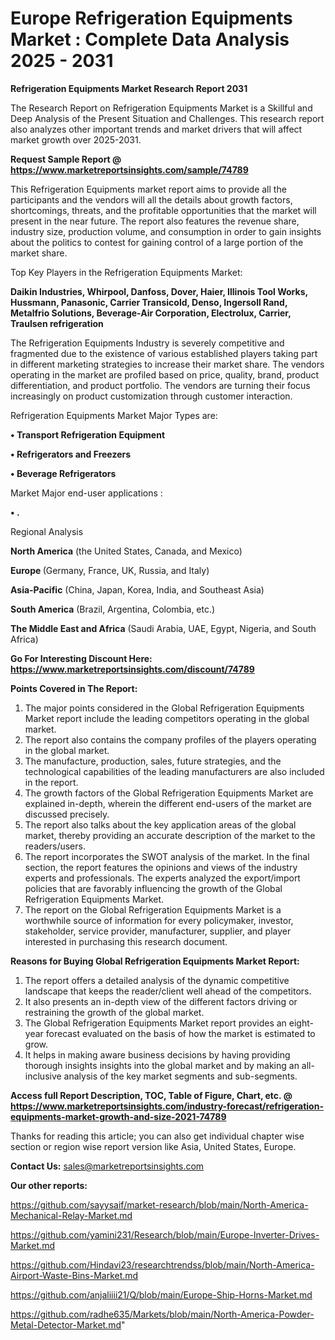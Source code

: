 # Europe Refrigeration Equipments Market : Complete Data Analysis 2025 - 2031

<strong>Refrigeration Equipments Market Research Report 2031</strong>

The Research Report on Refrigeration Equipments Market is a Skillful and Deep Analysis of the Present Situation and Challenges. This research report also analyzes other important trends and market drivers that will affect market growth over 2025-2031.

<strong>Request Sample Report @ <a href=https://www.marketreportsinsights.com/sample/74789>https://www.marketreportsinsights.com/sample/74789</a></strong>

This Refrigeration Equipments market report aims to provide all the participants and the vendors will all the details about growth factors, shortcomings, threats, and the profitable opportunities that the market will present in the near future. The report also features the revenue share, industry size, production volume, and consumption in order to gain insights about the politics to contest for gaining control of a large portion of the market share.

Top Key Players in the Refrigeration Equipments Market:

<strong>Daikin Industries, Whirpool, Danfoss, Dover, Haier, Illinois Tool Works, Hussmann, Panasonic, Carrier Transicold, Denso, Ingersoll Rand, Metalfrio Solutions, Beverage-Air Corporation, Electrolux, Carrier, Traulsen refrigeration</strong>

The Refrigeration Equipments Industry is severely competitive and fragmented due to the existence of various established players taking part in different marketing strategies to increase their market share. The vendors operating in the market are profiled based on price, quality, brand, product differentiation, and product portfolio. The vendors are turning their focus increasingly on product customization through customer interaction.

Refrigeration Equipments Market Major Types are:

<strong>• Transport Refrigeration Equipment

• Refrigerators and Freezers

• Beverage Refrigerators</strong>

Market Major end-user applications :

<strong>• .</strong>

Regional Analysis

</u><strong><b>North America</b></strong> (the United States, Canada, and Mexico)

<strong><b>Europe </b></strong>(Germany, France, UK, Russia, and Italy)

<strong><b>Asia-Pacific</b></strong> (China, Japan, Korea, India, and Southeast Asia)

<strong><b>South America</b></strong> (Brazil, Argentina, Colombia, etc.)

<strong><b>The Middle East and Africa</b></strong> (Saudi Arabia, UAE, Egypt, Nigeria, and South Africa)

<strong>Go For Interesting Discount Here: <a href=https://www.marketreportsinsights.com/discount/74789>https://www.marketreportsinsights.com/discount/74789</a></strong>

<strong>Points Covered in The Report:</strong>
<ol>
  <li>The major points considered in the Global Refrigeration Equipments Market report include the leading competitors operating in the global market.</li>
  <li>The report also contains the company profiles of the players operating in the global market.</li>
  <li>The manufacture, production, sales, future strategies, and the technological capabilities of the leading manufacturers are also included in the report.</li>
  <li>The growth factors of the Global Refrigeration Equipments Market are explained in-depth, wherein the different end-users of the market are discussed precisely.</li>
  <li>The report also talks about the key application areas of the global market, thereby providing an accurate description of the market to the readers/users.</li>
  <li>The report incorporates the SWOT analysis of the market. In the final section, the report features the opinions and views of the industry experts and professionals. The experts analyzed the export/import policies that are favorably influencing the growth of the Global Refrigeration Equipments Market.</li>
  <li>The report on the Global Refrigeration Equipments Market is a worthwhile source of information for every policymaker, investor, stakeholder, service provider, manufacturer, supplier, and player interested in purchasing this research document.</li>
</ol>
<strong>Reasons for Buying Global Refrigeration Equipments Market Report:</strong>

<ol>
  <li>The report offers a detailed analysis of the dynamic competitive landscape that keeps the reader/client well ahead of the competitors.</li>
  <li>It also presents an in-depth view of the different factors driving or restraining the growth of the global market.</li>
  <li>The Global Refrigeration Equipments Market report provides an eight-year forecast evaluated on the basis of how the market is estimated to grow.</li>
  <li>It helps in making aware business decisions by having providing thorough insights insights into the global market and by making an all-inclusive analysis of the key market segments and sub-segments.</li>
</ol>
<strong>Access full Report Description, TOC, Table of Figure, Chart, etc. @ <a href=https://www.marketreportsinsights.com/industry-forecast/refrigeration-equipments-market-growth-and-size-2021-74789>https://www.marketreportsinsights.com/industry-forecast/refrigeration-equipments-market-growth-and-size-2021-74789</a></strong>


Thanks for reading this article; you can also get individual chapter wise section or region wise report version like Asia, United States, Europe.

<strong>Contact Us:</strong>
sales@marketreportsinsights.com

<strong>Our other reports:</strong>

<a href=https://github.com/sayysaif/market-research/blob/main/North-America-Mechanical-Relay-Market.md>https://github.com/sayysaif/market-research/blob/main/North-America-Mechanical-Relay-Market.md</a>

<a href=https://github.com/yamini231/Research/blob/main/Europe-Inverter-Drives-Market.md>https://github.com/yamini231/Research/blob/main/Europe-Inverter-Drives-Market.md</a>

<a href=https://github.com/Hindavi23/researchtrendss/blob/main/North-America-Airport-Waste-Bins-Market.md>https://github.com/Hindavi23/researchtrendss/blob/main/North-America-Airport-Waste-Bins-Market.md</a>

<a href=https://github.com/anjaliiii21/Q/blob/main/Europe-Ship-Horns-Market.md>https://github.com/anjaliiii21/Q/blob/main/Europe-Ship-Horns-Market.md</a>

<a href=https://github.com/radhe635/Markets/blob/main/North-America-Powder-Metal-Detector-Market.md>https://github.com/radhe635/Markets/blob/main/North-America-Powder-Metal-Detector-Market.md</a>"
